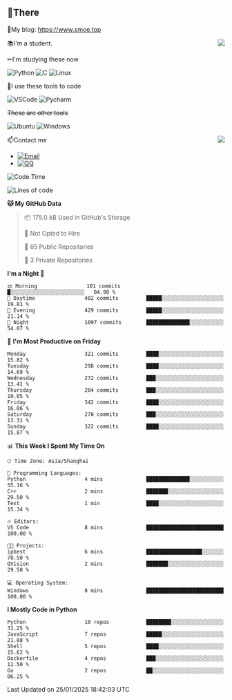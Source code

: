 
## 👏There

📰My blog: https://www.smoe.top

<img align="right" src="https://github-readme-stats.vercel.app/api/top-langs/?username=AkashiCoin"/>


📚I'm a student.

✏I'm studying these now

![Python](https://img.shields.io/badge/-Python-blue?style=flat-square&logo=Python&logoColor=fff)
![C](https://img.shields.io/badge/-C-585858?style=flat-square&logo=C&logoColor=fff)
![Linux](https://img.shields.io/badge/-Linux-black?style=flat-square&logo=Linux&logoColor=fff)

🔨I use these tools to code

![VSCode](https://img.shields.io/badge/-VSCode-blue?style=flat-square&logo=visualstudiocode&logoColor=fff)
![Pycharm](https://img.shields.io/badge/-Pycharm-green?style=flat-square&logo=pycharm&logoColor=fff)

 ~~These are other tools~~

![Ubuntu](https://img.shields.io/badge/-Ubuntu-orange?style=flat-square&logo=Ubuntu&logoColor=fff)
![Windows](https://img.shields.io/badge/-Windows-blue?style=flat-square&logo=Windows&logoColor=fff)

<img align="right" src="https://github-readme-stats.vercel.app/api?username=AkashiCoin" />


📫Contact me

* [![Email](https://img.shields.io/badge/Email-l1040186796@gmail.com-1?style=social&logoColor=fff)](mailto:l1040186796@gmail.com)
* [![QQ](https://img.shields.io/badge/QQ-1040186796-1?style=social&logoColor=fff)](tencent://AddContact/?fromId=45&fromSubId=1&subcmd=all&uin=1040186796&website=www.oicqzone.com)

<!--START_SECTION:waka-->
![Code Time](http://img.shields.io/badge/Code%20Time-1%2C373%20hrs%2053%20mins-blue)

![Lines of code](https://img.shields.io/badge/From%20Hello%20World%20I%27ve%20Written-379.5%20thousand%20lines%20of%20code-blue)

**🐱 My GitHub Data** 

> 📦 175.0 kB Used in GitHub's Storage 
 > 
> 🚫 Not Opted to Hire
 > 
> 📜 65 Public Repositories 
 > 
> 🔑 3 Private Repositories 
 > 
**I'm a Night 🦉** 

```text
🌞 Morning                101 commits         █░░░░░░░░░░░░░░░░░░░░░░░░   04.98 % 
🌆 Daytime                402 commits         █████░░░░░░░░░░░░░░░░░░░░   19.81 % 
🌃 Evening                429 commits         █████░░░░░░░░░░░░░░░░░░░░   21.14 % 
🌙 Night                  1097 commits        ██████████████░░░░░░░░░░░   54.07 % 
```
📅 **I'm Most Productive on Friday** 

```text
Monday                   321 commits         ████░░░░░░░░░░░░░░░░░░░░░   15.82 % 
Tuesday                  298 commits         ████░░░░░░░░░░░░░░░░░░░░░   14.69 % 
Wednesday                272 commits         ███░░░░░░░░░░░░░░░░░░░░░░   13.41 % 
Thursday                 204 commits         ███░░░░░░░░░░░░░░░░░░░░░░   10.05 % 
Friday                   342 commits         ████░░░░░░░░░░░░░░░░░░░░░   16.86 % 
Saturday                 270 commits         ███░░░░░░░░░░░░░░░░░░░░░░   13.31 % 
Sunday                   322 commits         ████░░░░░░░░░░░░░░░░░░░░░   15.87 % 
```


📊 **This Week I Spent My Time On** 

```text
🕑︎ Time Zone: Asia/Shanghai

💬 Programming Languages: 
Python                   4 mins              ██████████████░░░░░░░░░░░   55.16 % 
C++                      2 mins              ███████░░░░░░░░░░░░░░░░░░   29.50 % 
Text                     1 min               ████░░░░░░░░░░░░░░░░░░░░░   15.34 % 

🔥 Editors: 
VS Code                  8 mins              █████████████████████████   100.00 % 

🐱‍💻 Projects: 
ipbest                   6 mins              ██████████████████░░░░░░░   70.50 % 
QVision                  2 mins              ███████░░░░░░░░░░░░░░░░░░   29.50 % 

💻 Operating System: 
Windows                  8 mins              █████████████████████████   100.00 % 
```

**I Mostly Code in Python** 

```text
Python                   10 repos            ████████░░░░░░░░░░░░░░░░░   31.25 % 
JavaScript               7 repos             █████░░░░░░░░░░░░░░░░░░░░   21.88 % 
Shell                    5 repos             ████░░░░░░░░░░░░░░░░░░░░░   15.62 % 
Dockerfile               4 repos             ███░░░░░░░░░░░░░░░░░░░░░░   12.50 % 
Go                       2 repos             ██░░░░░░░░░░░░░░░░░░░░░░░   06.25 % 
```




 Last Updated on 25/01/2025 18:42:03 UTC
<!--END_SECTION:waka-->
